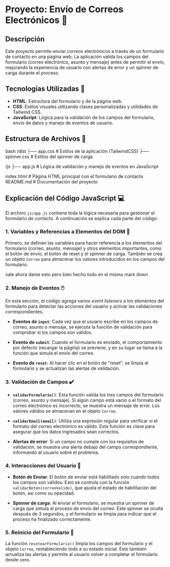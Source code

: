 # Proyecto: Envío de Correos Electrónicos 📧

## Descripción

Este proyecto permite enviar correos electrónicos a través de un formulario de contacto en una página web. La aplicación valida los campos del formulario (correo electrónico, asunto y mensaje) antes de permitir el envío, mejorando la experiencia de usuario con alertas de error y un spinner de carga durante el proceso.

## Tecnologías Utilizadas 🚀

- **HTML**: Estructura del formulario y de la página web.
- **CSS**: Estilos visuales utilizando clases personalizadas y utilidades de Tailwind CSS.
- **JavaScript**: Lógica para la validación de los campos del formulario, envío de datos y manejo de eventos de usuario.

## Estructura de Archivos 📂

bash
/dist
  ├── app.css         # Estilos de la aplicación (TailwindCSS)
  ├── spinner.css     # Estilos del spinner de carga

/js
  ├── app.js          # Lógica de validación y manejo de eventos en JavaScript

index.html           # Página HTML principal con el formulario de contacto
README.md            # Documentación del proyecto

## Explicación del Código JavaScript 💻

El archivo `js/app.js` contiene toda la lógica necesaria para gestionar el formulario de contacto. A continuación se explica cada parte del código:

### 1. **Variables y Referencias a Elementos del DOM 🔧**

Primero, se definen las variables para hacer referencia a los elementos del formulario (correo, asunto, mensaje) y otros elementos importantes, como el botón de envío, el botón de reset y el spinner de carga. También se crea un objeto `Correo` para almacenar los valores introducidos en los campos del formulario.


vale ahora dame esto pero bien hecho todo en el mismo mark down 

### 2. **Manejo de Eventos 🖱️**

En esta sección, el código agrega varios *event listeners* a los elementos del formulario para detectar las acciones del usuario y activar las validaciones correspondientes.

- **Eventos de `input`**: Cada vez que el usuario escribe en los campos de correo, asunto o mensaje, se ejecuta la función de validación para comprobar si los campos son válidos.

- **Evento de `submit`**: Cuando el formulario es enviado, el comportamiento por defecto (recargar la página) se previene, y en su lugar se llama a la función que simula el envío del correo.

- **Evento de `reset`**: Al hacer clic en el botón de "reset", se limpia el formulario y se actualizan las alertas de validación.

### 3. **Validación de Campos ✔️**

- **`validarFormulario()`**: Esta función valida los tres campos del formulario (correo, asunto y mensaje). Si algún campo está vacío o el formato del correo electrónico es incorrecto, se muestra un mensaje de error. Los valores válidos se almacenan en el objeto `Correo`.

- **`validarEmail(email)`**: Utiliza una expresión regular para verificar si el formato del correo electrónico es válido. Esta función es clave para asegurar que los datos ingresados sean correctos.

- **Alertas de error**: Si un campo no cumple con los requisitos de validación, se muestra una alerta debajo del campo correspondiente, informando al usuario sobre el problema.

### 4. **Interacciones del Usuario 💬**

- **Botón de Enviar**: El botón de enviar está habilitado solo cuando todos los campos son válidos. Esto se controla con la función `validarBoton(correoValido)`, que ajusta el estado de habilitación del botón, así como su opacidad.

- **Spinner de carga**: Al enviar el formulario, se muestra un spinner de carga que simula el proceso de envío del correo. Este spinner se oculta después de 3 segundos, y el formulario se limpia para indicar que el proceso ha finalizado correctamente.

### 5. **Reinicio del Formulario 🔄**

La función `resetearFormulario()` limpia los campos del formulario y el objeto `Correo`, restableciendo todo a su estado inicial. Esto también actualiza las alertas y permite al usuario volver a completar el formulario desde cero.